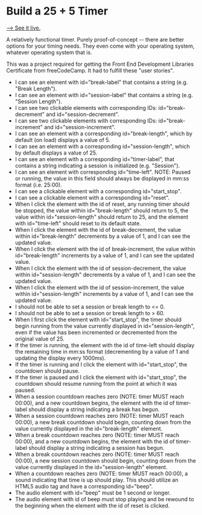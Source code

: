 # Build a 25 + 5 Timer

[--> See it live.](https://superjoshua.github.io/fcc-timer/)

A relatively functional timer. Purely proof-of-concept -- there are better options for your timing needs. They even come with your operating system, whatever operating system that is.

This was a project required for getting the Front End Development Libraries Certificate from freeCodeCamp. It had to fulfill these "user stories".

- I can see an element with id="break-label" that contains a string (e.g. "Break Length").
- I can see an element with id="session-label" that contains a string (e.g. "Session Length").
- I can see two clickable elements with corresponding IDs: id="break-decrement" and id="session-decrement".
- I can see two clickable elements with corresponding IDs: id="break-increment" and id="session-increment".
- I can see an element with a corresponding id="break-length", which by default (on load) displays a value of 5.
- I can see an element with a corresponding id="session-length", which by default displays a value of 25.
- I can see an element with a corresponding id="timer-label", that contains a string indicating a session is initialized (e.g. "Session").
- I can see an element with corresponding id="time-left". NOTE: Paused or running, the value in this field should always be displayed in mm:ss format (i.e. 25:00).
- I can see a clickable element with a corresponding id="start_stop".
- I can see a clickable element with a corresponding id="reset".
- When I click the element with the id of reset, any running timer should be stopped, the value within id="break-length" should return to 5, the value within id="session-length" should return to 25, and the element with id="time-left" should reset to its default state.
- When I click the element with the id of break-decrement, the value within id="break-length" decrements by a value of 1, and I can see the updated value.
- When I click the element with the id of break-increment, the value within id="break-length" increments by a value of 1, and I can see the updated value.
- When I click the element with the id of session-decrement, the value within id="session-length" decrements by a value of 1, and I can see the updated value.
- When I click the element with the id of session-increment, the value within id="session-length" increments by a value of 1, and I can see the updated value.
- I should not be able to set a session or break length to <= 0.
- I should not be able to set a session or break length to > 60.
- When I first click the element with id="start_stop", the timer should begin running from the value currently displayed in id="session-length", even if the value has been incremented or decremented from the original value of 25.
- If the timer is running, the element with the id of time-left should display the remaining time in mm:ss format (decrementing by a value of 1 and updating the display every 1000ms).
- If the timer is running and I click the element with id="start_stop", the countdown should pause.
- If the timer is paused and I click the element with id="start_stop", the countdown should resume running from the point at which it was paused.
- When a session countdown reaches zero (NOTE: timer MUST reach 00:00), and a new countdown begins, the element with the id of timer-label should display a string indicating a break has begun.
- When a session countdown reaches zero (NOTE: timer MUST reach 00:00), a new break countdown should begin, counting down from the value currently displayed in the id="break-length" element.
- When a break countdown reaches zero (NOTE: timer MUST reach 00:00), and a new countdown begins, the element with the id of timer-label should display a string indicating a session has begun.
- When a break countdown reaches zero (NOTE: timer MUST reach 00:00), a new session countdown should begin, counting down from the value currently displayed in the id="session-length" element.
- When a countdown reaches zero (NOTE: timer MUST reach 00:00), a sound indicating that time is up should play. This should utilize an HTML5 audio tag and have a corresponding id="beep".
- The audio element with id="beep" must be 1 second or longer.
- The audio element with id of beep must stop playing and be rewound to the beginning when the element with the id of reset is clicked.
